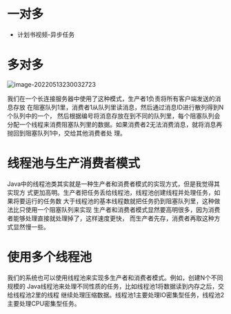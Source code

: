 # 一对多

- 计划书视频-异步任务

# 多对多

![image-20220513230032723](https://cdn.jsdelivr.net/gh/zjmJavaByte/images/img/202205132300783.png)

我们在一个长连接服务器中使用了这种模式，生产者1负责将所有客户端发送的消息存放 在阻塞队列1里，消费者1从队列里读消息，然后通过消息ID进行散列得到N个队列中的一个， 然后根据编号将消息存放在到不同的队列里，每个阻塞队列会分配一个线程来消费阻塞队列里的数据。如果消费者2无法消费消息，就将消息再抛回到阻塞队列1中，交给其他消费者处 理。

# 线程池与生产消费者模式

​		Java中的线程池类其实就是一种生产者和消费者模式的实现方式，但是我觉得其实现方 式更加高明。生产者把任务丢给线程池，线程池创建线程并处理任务，如果将要运行的任务数 大于线程池的基本线程数就把任务扔到阻塞队列里，这种做法比只使用一个阻塞队列来实现 生产者和消费者模式显然要高明很多，因为消费者能够处理直接就处理掉了，这样速度更快， 而生产者先存，消费者再取这种方式显然慢一些。

# 使用多个线程池

​		我们的系统也可以使用线程池来实现多生产者和消费者模式。例如，创建N个不同规模的 Java线程池来处理不同性质的任务，比如线程池1将数据读到内存之后，交给线程池2里的线程 继续处理压缩数据。线程池1主要处理IO密集型任务，线程池2主要处理CPU密集型任务。